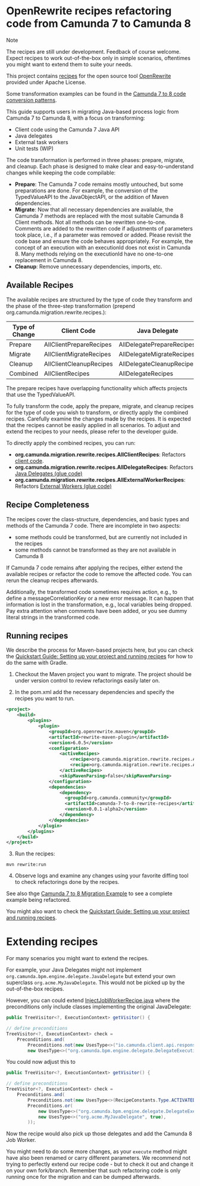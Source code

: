 # OpenRewrite recipes refactoring code from Camunda 7 to Camunda 8 

> [!NOTE]  
> The recipes are still under development. Feedback of course welcome. Expect recipes to work out-of-the-box only in simple scenarios, oftentimes you might want to extend them to suite your needs.

This project contains [recipes](https://docs.openrewrite.org/concepts-and-explanations/recipes) for the open source tool [OpenRewrite](https://docs.openrewrite.org/) provided under Apache License.

Some transformation examples can be found in the [Camunda 7 to 8 code conversion patterns](../patterns/). 

This guide supports users in migrating Java-based process logic from Camunda 7 to Camunda 8, with a focus on transforming:

* Client code using the Camunda 7 Java API
* Java delegates
* External task workers
* Unit tests (WIP)

The code transformation is performed in three phases: prepare, migrate, and cleanup. Each phase is designed to make clear and easy-to-understand changes while keeping the code compilable:

* **Prepare**: The Camunda 7 code remains mostly untouched, but some preparations are done. For example, the conversion of the TypedValueAPI to the JavaObjectAPI, or the addition of Maven dependencies.
* **Migrate**: Now that all necessary dependencies are available, the Camunda 7 methods are replaced with the most suitable Camunda 8 Client methods. Not all methods can be rewritten one-to-one. Comments are added to the rewritten code if adjustments of parameters took place, i.e., if a parameter was removed or added. Please revisit the code base and ensure the code behaves appropriately. For example, the concept of an execution with an executionId does not exist in Camunda 8. Many methods relying on the executionId have no one-to-one replacement in Camunda 8.
* **Cleanup**: Remove unnecessary dependencies, imports, etc.

## Available Recipes

The available recipes are structured by the type of code they transform and the phase of the three-step transformation (prepend org.camunda.migration.rewrite.recipes.):

| Type of Change | Client Code      | Java Delegate | External Worker |
|----------------|------------------| ------------- | --------------- |
| Prepare        | AllClientPrepareRecipes | AllDelegatePrepareRecipes | AllExternalWorkerPrepareRecipes |
| Migrate        | AllClientMigrateRecipes | AllDelegateMigrateRecipes | AllExternalWorkerMigrateRecipes |
| Cleanup        | AllClientCleanupRecipes | AllDelegateCleanupRecipes | AllExternalWorkerCleanupRecipes |
| Combined       | AllClientRecipes | AllDelegateRecipes | AllExternalWorkerRecipes |

The prepare recipes have overlapping functionality which affects projects that use the TypedValueAPI.

To fully transform the code, apply the prepare, migrate, and cleanup recipes for the type of code you wish to transform, or directly apply the combined recipes. Carefully examine the changes made by the recipes. It is expected that the recipes cannot be easily applied in all scenarios. To adjust and extend the recipes to your needs, please refer to the developer guide.

To directly apply the combined recipes, you can run:

* **org.camunda.migration.rewrite.recipes.AllClientRecipes**: Refactors [client code](/patterns/20-client-code).
* **org.camunda.migration.rewrite.recipes.AllDelegateRecipes**: Refactors [Java Delegates (glue code)](/patterns/30-glue-code/10-java-spring-delegate)
* **org.camunda.migration.rewrite.recipes.AllExternalWorkerRecipes**: Refactors [External Workers (glue code)](/patterns/30-glue-code/20-java-spring-external-task-worker)

## Recipe Completeness

The recipes cover the class-structure, dependencies, and basic types and methods of the Camunda 7 code. There are incomplete in two aspects:

* some methods could be transformed, but are currently not included in the recipes
* some methods cannot be transformed as they are not available in Camunda 8

If Camunda 7 code remains after applying the recipes, either extend the available recipes or refactor the code to remove the affected code. You can rerun the cleanup recipes afterwards.

Additionally, the transformed code sometimes requires action, e.g., to define a messageCorrelationKey or a new error message. It can happen that information is lost in the transformation, e.g., local variables being dropped. Pay extra attention when comments have been added, or you see dummy literal strings in the transformed code.

## Running recipes

We describe the process for Maven-based projects here, but you can check the  [Quickstart Guide: Setting up your project and running recipes](https://docs.openrewrite.org/running-recipes/getting-started) for how to do the same with Gradle.

1. Checkout the Maven project you want to migrate. The project should be under version control to review refactorings easily later on.

2. In the pom.xml add the necessary dependencies and specify the recipes you want to run. 

```xml
<project>
    <build>
        <plugins>
            <plugin>
                <groupId>org.openrewrite.maven</groupId>
                <artifactId>rewrite-maven-plugin</artifactId>
                <version>6.0.5</version>
                <configuration>
                    <activeRecipes>
                        <recipe>org.camunda.migration.rewrite.recipes.AllClientRecipes</recipe>
                        <recipe>org.camunda.migration.rewrite.recipes.AllDelegateRecipes</recipe>
                    </activeRecipes>
                    <skipMavenParsing>false</skipMavenParsing>
                </configuration>
                <dependencies>
                    <dependency>
                      <groupId>org.camunda.community</groupId>
                      <artifactId>camunda-7-to-8-rewrite-recipes</artifactId>
                      <version>0.0.1-alpha2</version>
                    </dependency>
                </dependencies>
            </plugin>
        </plugins>
    </build>
</project>
```

3. Run the recipes:

```shell
mvn rewrite:run
```

4. Observe logs and examine any changes using your favorite diffing tool to check refactorings done by the recipes.

See also thge [Camunda 7 to 8 Migration Example](https://github.com/camunda-community-hub/camunda-7-to-8-migration-example) to see a complete example being refactored.

You might also want to check the [Quickstart Guide: Setting up your project and running recipes](https://docs.openrewrite.org/running-recipes/getting-started).

# Extending recipes

For many scenarios you might want to extend the recipes.

For example, your Java Delegates might not implement ` org.camunda.bpm.engine.delegate.JavaDelegate` but extend your own superclass `org.acme.MyJavaDelegate`. This would not be picked up by the out-of-the-box recipes. 

However, you can could extend [InjectJobWorkerRecipe.java](/recipes/src/main/java/org/camunda/migration/rewrite/recipes/delegate/prepare/InjectJobWorkerRecipe.java#L34) where the preconditions only include classes implementing the original JavaDelegate:

```java
public TreeVisitor<?, ExecutionContext> getVisitor() {

// define preconditions
TreeVisitor<?, ExecutionContext> check =
    Preconditions.and(
        Preconditions.not(new UsesType<>("io.camunda.client.api.response.ActivatedJob", true)),
        new UsesType<>("org.camunda.bpm.engine.delegate.DelegateExecution", true));
```

You could now adjust this to

```java
public TreeVisitor<?, ExecutionContext> getVisitor() {

// define preconditions
TreeVisitor<?, ExecutionContext> check =
    Preconditions.and(
        Preconditions.not(new UsesType<>(RecipeConstants.Type.ACTIVATED_JOB, true)),
        Preconditions.or(
            new UsesType<>("org.camunda.bpm.engine.delegate.DelegateExecution", true),
            new UsesType<>("org.acme.MyJavaDelegate", true),
        )); 
```

Now the recipe would also pick up those delegates and add the Camunda 8 Job Worker.

You might need to do some more changes, as your `execute` method might have also been renamed or carry different parameters. We recommend not trying to perfectly extend our recipe code - but to check it out and change it on your own fork/branch. Remember that such refactoring code is only running once for the migration and can be dumped afterwards.